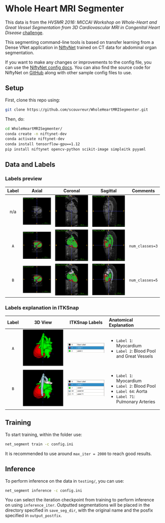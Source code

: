 # Whole Heart MRI Segmenter

This data is from the *HVSMR 2016: MICCAI Workshop on Whole-Heart and Great Vessel Segmentation from 3D Cardiovascular MRI in Congenital Heart Disease* [challenge](http://segchd.csail.mit.edu/data.html).

This segmenting command-line tools is based on transfer learning from a Dense VNet application in [NiftyNet](http://www.niftynet.io/) trained on CT data for abdominal organ segmentation.

If you want to make any changes or improvements to the config file, you can use the [NiftyNet config docs](https://niftynet.readthedocs.io/en/dev/). You can also find the source code for NiftyNet on [GitHub](https://github.com/NifTK/NiftyNet) along with other sample config files to use.

## Setup

First, clone this repo using:

```bash
git clone https://github.com/scouvreur/WholeHeartMRISegmenter.git
```

Then, do:

```bash
cd WholeHeartMRISegmenter/
conda create -n niftynet-dev
conda activate niftynet-dev
conda install tensorflow-gpu==1.12
pip install niftynet opencv-python scikit-image simpleitk pyyaml
```

## Data and Labels
### Labels preview

Label | Axial | Coronal | Sagittal | Comments
:----:|:-----:|:-------:|:--------:|:--------:
n/a | ![](assets/a.png) | ![](assets/c.png) | ![](assets/s.png) |
`A` | ![](assets/a_label_a.png) | ![](assets/c_label_a.png) | ![](assets/s_label_a.png) | `num_classes=3`
`B` | ![](assets/a_label_b.png) | ![](assets/c_label_b.png) | ![](assets/s_label_b.png) | `num_classes=5`

### Labels explanation in ITKSnap

Label | 3D View | ITKSnap Labels | Anatomical Explanation
:----:|:-------:|:--------------:|:-----------------------
`A` | ![](assets/label_a.png) | ![](assets/labels_a.png) | <ul><li>`Label 1`: Myocardium</li><li>`Label 2`: Blood Pool and Great Vessels</li></ul>
`B` | ![](assets/label_b.png) | ![](assets/labels_b.png) | <ul><li>`Label 1`: Myocardium</li><li>`Label 2`: Blood Pool</li><li>`Label 64`: Aorta</li><li>`Label 71`: Pulmonary Arteries</li></ul>

## Training

To start training, within the folder use:

```bash
net_segment train -c config.ini
```

It is recommended to use around `max_iter = 2000` to reach good results.

## Inference

To perform inference on the data in `testing/`, you can use:

```bash
net_segment inference -c config.ini
```

You can select the iteration checkpoint from training to perform inference on using `inference_iter`. Outputted segmentations will be placed in the directory specified in `save_seg_dir`, with the original name and the posfix specified in `output_postfix`.
